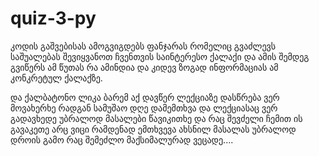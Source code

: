 # quiz-3-py

კოდის გაშვებისას ამოგვიგდებს ფანჯარას რომელიც გვაძლევს საშუალებას შევიყვანოთ ჩვენთვის საინტერესო ქალაქი და ამის შემდეგ გვიწერს ამ წუთას რა ამინდია და კიდევ ზოგად ინფორმაციას ამ კონკრეტულ ქალაქზე.

და ქალბატონო ლიკა ბარემ აქ დავწერ ლექციაზე დასწრება ვერ მოვახერხე რადგან სამუშაო დღე დამემთხვა და ლექციასაც ვერ გადავხედე უბრალოდ მასალები წავიკითხე და რაც შევძელი ჩემით ის გავაკეთე არც ვიცი რამდენად ემთხვევა ახსნილ მასალას უბრალოდ დროის გამო რაც შემეძლო მაქსიმალურად ვეცადე....
